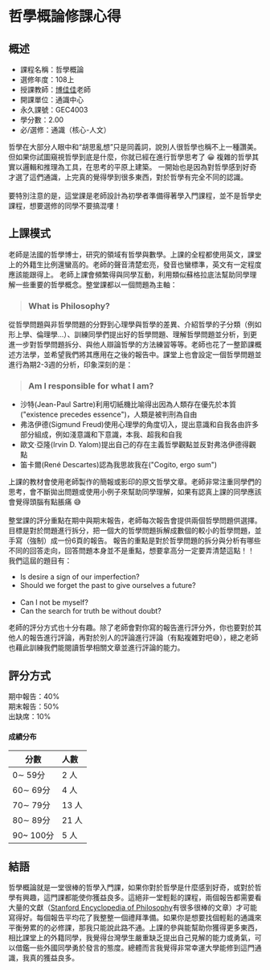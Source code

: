
# 哲學概論修課心得
## 概述
- 課程名稱：哲學概論
- 選修年度：108上
- 授課教師：[博佳佳](https://cge.nctu.edu.tw/tw/teacher/show.php?num=67)老師
- 開課單位：通識中心  
- 永久課號：GEC4003
- 學分數：2.00
- 必/選修：通識（核心-人文）

哲學在大部分人眼中和“胡思亂想”只是同義詞，說別人很哲學也稱不上一種讚美。但如果你試圖窺視哲學到底是什麼，你就已經在進行哲學思考了 😀 複雜的哲學其實以邏輯和推理為工具，在思考的平原上建築。
一開始也是因為對哲學感到好奇才選了這們通識，上完真的覺得學到很多東西，對於哲學有完全不同的認識。<br/><br/>
要特別注意的是，這堂課是老師設計為初學者準備得著學入門課程，並不是哲學史課程，想要選修的同學不要搞混嘍！

## 上課模式
老師是法國的哲學博士，研究的領域有哲學與數學。上課的全程都使用英文，課堂上的外籍生比例還蠻高的。老師的聲音清楚宏亮，發音也蠻標準，英文有一定程度應該能跟得上。
老師上課會頻繁得與同學互動，利用類似蘇格拉底法幫助同學理解一些重要的哲學概念。整堂課都以一個問題為主軸：
> ### What is Philosophy?

從哲學問題與非哲學問題的分野到心理學與哲學的差異、介紹哲學的子分類（例如形上學、倫理學...）、訓練同學們提出好的哲學問題、理解哲學問題並分析，到更進一步對哲學問題拆分、與他人辯論哲學的方法練習等等。老師也花了一整節課概述方法學，並希望我們將其應用在之後的報告中。課堂上也會設定一個哲學問題並進行為期2-3週的分析，印象深刻的是：
> ### Am I responsible for what I am?

- 沙特(Jean-Paul Sartre)利用切紙機比喻得出因為人類存在優先於本質("existence precedes essence")，人類是被判刑為自由
- 弗洛伊德(Sigmund Freud)使用心理學的角度切入，提出意識和自我各由許多部分組成，例如淺意識和下意識，本我、超我和自我
- 歐文·亞隆(Irvin D. Yalom)提出自己的存在主義哲學觀點並反對弗洛伊德得觀點
- 笛卡爾(René Descartes)認為我思故我在("Cogito, ergo sum")


上課的教材會使用老師製作的簡報或影印的原文哲學文章。老師非常注重同學們的思考，會不斷拋出問題或使用小例子來幫助同學理解，如果有認真上課的同學應該會覺得頭腦有點脹痛 😅<br/><br/>
整堂課的評分重點在期中與期末報告，老師每次報告會提供兩個哲學問題供選擇。目標是對於問題進行拆分，把一個大的哲學問題拆解成數個的較小的哲學問題，並手寫（強制）成一份6頁的報告。
報告的重點是對於哲學問題的拆分與分析有哪些不同的回答走向，回答問題本身並不是重點，想要拿高分一定要弄清楚這點！！<br/>
我們這屆的題目有：
- Is desire a sign of our imperfection?
- Should we forget the past to give ourselves a future?
<br/><br/>
- Can I not be myself?
- Can the search for truth be without doubt?


老師的評分方式也十分有趣。除了老師會對你寫的報告進行評分外，你也要對於其他人的報告進行評論，再對於別人的評論進行評論（有點複雜對吧😅），總之老師也藉此訓練我們能閱讀哲學相關文章並進行評論的能力。

## 評分方式
期中報告：40% <br/>
期末報告：50% <br/>
出缺席：10% <br/>
#### 成績分布
   分數 | 人數
--------|:-----
0∼ 59分| 2 人
60∼ 69分| 4 人
70∼ 79分| 13 人
80∼ 89分| 21 人
90~ 100分| 5 人

## 結語
哲學概論就是一堂很棒的哲學入門課，如果你對於哲學是什麼感到好奇，或對於哲學有興趣，這門課都能使你獲益良多。這絕非一堂輕鬆的課程，兩個報告都需要看大量的文獻（[Stanford Encyclopedia of Philosophy](https://plato.stanford.edu)有很多很棒的文章）才可能寫得好。每個報告平均花了我整整一個禮拜準備。如果你是想要找個輕鬆的通識來平衡勞累的的必修課，那我只能說此路不通。上課的參與能幫助你獲得更多東西，相比課堂上的外籍同學，我覺得台灣學生嚴重缺乏提出自己見解的能力或勇氣，可以借鑑一些外國同學勇於發言的態度。總體而言我覺得非常幸運大學能修到這門通識，我真的獲益良多。
